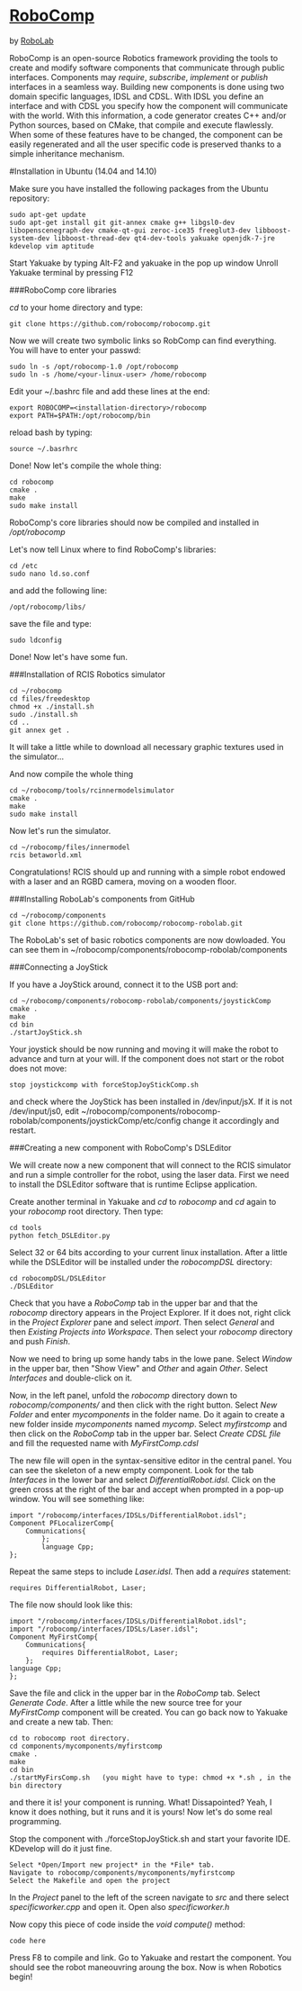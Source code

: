 [RoboComp](http://robocomp.net)
===============================

by [RoboLab](http://robolab.unex.es)

RoboComp is an open-source Robotics framework providing the tools to create and modify software components that communicate through public interfaces. Components may *require*, *subscribe*, *implement* or *publish*
interfaces in a seamless way. Building new components is done using two domain specific languages, IDSL and CDSL. With IDSL you define an interface and with CDSL you specify how the component will communicate with the world. With this information, a code generator creates C++ and/or Python sources, based on CMake, that compile and execute flawlessly. When some of these features have to be changed, the component can be easily regenerated and all the user specific code is preserved thanks to a simple inheritance mechanism.

#Installation in Ubuntu (14.04 and 14.10)

Make sure you have installed the following packages from the Ubuntu repository:

    sudo apt-get update
    sudo apt-get install git git-annex cmake g++ libgsl0-dev libopenscenegraph-dev cmake-qt-gui zeroc-ice35 freeglut3-dev libboost-system-dev libboost-thread-dev qt4-dev-tools yakuake openjdk-7-jre kdevelop vim aptitude
    
Start Yakuake by typing Alt-F2 and yakuake in the pop up window
Unroll Yakuake terminal by pressing F12
    
###RoboComp core libraries

*cd* to your home directory and type:

    git clone https://github.com/robocomp/robocomp.git

Now we will create two symbolic links so RobComp can find everything. You will have to enter your passwd:

    sudo ln -s /opt/robocomp-1.0 /opt/robocomp
    sudo ln -s /home/<your-linux-user> /home/robocomp 
    
Edit your ~/.bashrc file and add these lines at the end:

    export ROBOCOMP=<installation-directory>/robocomp
    export PATH=$PATH:/opt/robocomp/bin
   
reload bash by typing: 

    source ~/.basrhrc

Done! Now let's compile the whole thing:

    cd robocomp
    cmake .
    make
    sudo make install
    
RoboComp's core libraries should now be compiled and installed in */opt/robocomp*

Let's now tell Linux where to find RoboComp's libraries:

    cd /etc
    sudo nano ld.so.conf

and add the following line:

    /opt/robocomp/libs/
   
save the file and type:

    sudo ldconfig

Done! Now let's have some fun.

###Installation of RCIS Robotics simulator

    cd ~/robocomp
    cd files/freedesktop
    chmod +x ./install.sh
    sudo ./install.sh
    cd ..
    git annex get .
    
It will take a little while to download all necessary graphic textures used in the simulator...

And now compile the whole thing

    cd ~/robocomp/tools/rcinnermodelsimulator
    cmake .
    make
    sudo make install

Now let's run the simulator. 

    cd ~/robocomp/files/innermodel
    rcis betaworld.xml
    
Congratulations! RCIS should up and running with a simple robot endowed with a laser and an RGBD camera, moving on a wooden floor.
 
###Installing RoboLab's components from GitHub

    cd ~/robocomp/components
    git clone https://github.com/robocomp/robocomp-robolab.git
    
The RoboLab's set of basic robotics components are now dowloaded. You can see them in ~/robocomp/components/robocomp-robolab/components

###Connecting a JoyStick

If you have a JoyStick around, connect it to the USB port and:

    cd ~/robocomp/components/robocomp-robolab/components/joystickComp
    cmake .
    make
    cd bin
    ./startJoyStick.sh 
    
Your joystick should be now running and moving it will make the robot to advance and turn at your will. If the component does not start or the robot does not move:

    stop joystickcomp with forceStopJoyStickComp.sh
    
and check where the JoyStick has been installed in /dev/input/jsX. If it is not /dev/input/js0, edit ~/robocomp/components/robocomp-robolab/components/joystickComp/etc/config change it accordingly and restart.

###Creating a new component with RoboComp's DSLEditor
    
We will create now a new component that will connect to the RCIS simulator and run a simple controller for the robot, using the laser data. First we need to install the DSLEditor software that is runtime Eclipse application. 

Create another terminal in Yakuake and *cd* to *robocomp* and *cd* again to your *robocomp* root directory. Then type:

    cd tools
    python fetch_DSLEditor.py
    
Select 32 or 64 bits according to your current linux installation. After a little while the DSLEditor will be installed under the *robocompDSL* directory:

    cd robocompDSL/DSLEditor
    ./DSLEditor
    
Check that you have a *RoboComp* tab in the upper bar and that the *robocomp* directory appears in the Project Explorer. If it does not, right click in the *Project Explorer* pane and select *import*. Then select *General* and then *Existing Projects into Workspace*. Then select your *robocomp* directory and push *Finish*. 

Now we need to bring up some handy tabs in the lowe pane. Select *Window* in the upper bar, then "Show View" and *Other* and again *Other*. Select *Interfaces* and double-click on it.

Now, in the left panel, unfold the *robocomp* directory down to *robocomp/components/* and then click with the right button. Select *New Folder* and enter *mycomponents* in the folder name. Do it again to create a new folder inside *mycomponents* named *mycomp*. Select *myfirstcomp* and then click on the *RoboComp* tab in the upper bar. Select *Create CDSL file* and fill the requested name with *MyFirstComp.cdsl*
    
The new file will open in the syntax-sensitive editor in the central panel. You can see the skeleton of a new empty component. Look for the tab *Interfaces* in the lower bar and select *DifferentialRobot.idsl*. Click on the green cross at the right of the bar and accept when prompted in a pop-up window. You will see something like:

    import "/robocomp/interfaces/IDSLs/DifferentialRobot.idsl";
    Component PFLocalizerComp{
        Communications{
            };
            language Cpp;
    };

Repeat the same steps to include *Laser.idsl*. Then add a *requires* statement:

    requires DifferentialRobot, Laser;

The file now should look like this:

    import "/robocomp/interfaces/IDSLs/DifferentialRobot.idsl";
    import "/robocomp/interfaces/IDSLs/Laser.idsl";
    Component MyFirstComp{
        Communications{
            requires DifferentialRobot, Laser;
        };
    language Cpp;
    };

Save the file and click in the upper bar in the *RoboComp* tab. Select *Generate Code*. After a little while the new source tree for your *MyFirstComp* component will be created. You can go back now to Yakuake and create a new tab. Then:

    cd to robocomp root directory.
    cd components/mycomponents/myfirstcomp
    cmake .
    make
    cd bin
    ./startMyFirsComp.sh   (you might have to type: chmod +x *.sh , in the bin directory
    
and there it is! your component is running. What! Dissapointed? Yeah, I know it does nothing, but it runs and it is yours! Now let's do some real programming.

Stop the component with ./forceStopJoyStick.sh and start your favorite IDE. KDevelop will do it just fine. 

    Select *Open/Import new project* in the *File* tab. 
    Navigate to robocomp/components/mycomponents/myfirstcomp
    Select the Makefile and open the project
    
In the *Project* panel to the left of the screen navigate to *src* and there select *specificworker.cpp* and open it. Open also *specificworker.h*

Now copy this piece of code inside the *void compute()* method:

    code here
    
Press F8 to compile and link. Go to Yakuake and restart the component. You should see the robot maneouvring aroung the box. Now is when Robotics begin!



    


    
    
    



